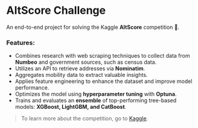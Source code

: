 # AltScore Challenge  

An end-to-end project for solving the Kaggle **AltScore** competition 🚀.  

### Features:  
- Combines research with web scraping techniques to collect data from **Numbeo** and government sources, such as census data.  
- Utilizes an API to retrieve addresses via **Nominatim**.  
- Aggregates mobility data to extract valuable insights.  
- Applies feature engineering to enhance the dataset and improve model performance.  
- Optimizes the model using **hyperparameter tuning** with **Optuna**.  
- Trains and evaluates an **ensemble** of top-performing tree-based models: **XGBoost, LightGBM, and CatBoost**.  

> To learn more about the competition, go to [Kaggle](https://www.kaggle.com/competitions/alt-score-data-science-competition/overview).